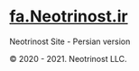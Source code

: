 # [fa.Neotrinost.ir](https://fa.neotrinost.ir)

Neotrinost Site - Persian version

© 2020 - 2021. Neotrinost LLC.
